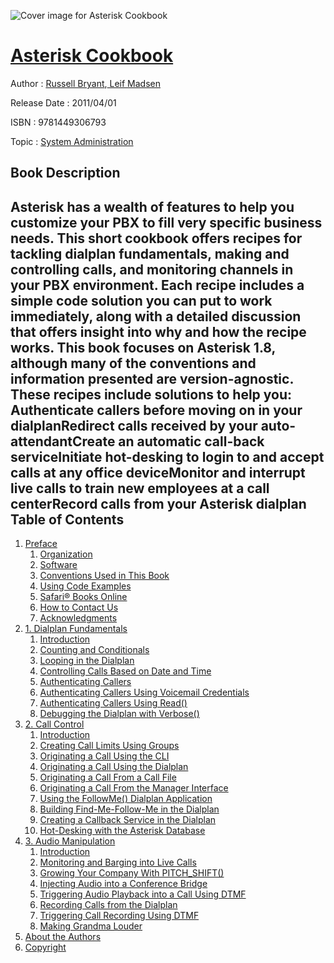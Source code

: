 ![Cover image for Asterisk Cookbook](https://imgdetail.ebookreading.net/cover/cover/system_admin/EB9781449306793.jpg)

[Asterisk Cookbook](https://ebookreading.net/view/book/Asterisk+Cookbook-EB9781449306793_1.html "Asterisk Cookbook")
====================================================================================================================

Author : [Russell Bryant](https://ebookreading.net/search/author/Russell+Bryant),[ Leif Madsen](https://ebookreading.net/search/author/+Leif+Madsen)

Release Date : 2011/04/01

ISBN : 9781449306793

Topic : [System Administration](https://ebookreading.net/search/category/system-administration)

Book Description
-----------------

Asterisk has a wealth of features to help you customize your PBX to fill very specific business needs. This short cookbook offers recipes for tackling dialplan fundamentals, making and controlling calls, and monitoring channels in your PBX environment. Each recipe includes a simple code solution you can put to work immediately, along with a detailed discussion that offers insight into why and how the recipe works.
This book focuses on Asterisk 1.8, although many of the conventions and information presented are version-agnostic. These recipes include solutions to help you:
Authenticate callers before moving on in your dialplanRedirect calls received by your auto-attendantCreate an automatic call-back serviceInitiate hot-desking to login to and accept calls at any office deviceMonitor and interrupt live calls to train new employees at a call centerRecord calls from your Asterisk dialplan              
Table of Contents
-----------------

1. [Preface](https://ebookreading.net/view/book/Asterisk+Cookbook-EB9781449306793_3.html)
    1. [Organization](https://ebookreading.net/view/book/Asterisk+Cookbook-EB9781449306793_3.html#asterisk-PREFACE-SE)
    1. [Software](https://ebookreading.net/view/book/Asterisk+Cookbook-EB9781449306793_3.html#asterisk-PREFACE-SE)
    1. [Conventions Used in This Book](https://ebookreading.net/view/book/Asterisk+Cookbook-EB9781449306793_3.html#asterisk-PREFACE-SE)
    1. [Using Code Examples](https://ebookreading.net/view/book/Asterisk+Cookbook-EB9781449306793_3.html#asterisk-PREFACE-SE)
    1. [Safari® Books Online](https://ebookreading.net/view/book/Asterisk+Cookbook-EB9781449306793_3.html#I_sect1_d1e253)
    1. [How to Contact Us](https://ebookreading.net/view/book/Asterisk+Cookbook-EB9781449306793_3.html#asterisk-PREFACE-SE)
    1. [Acknowledgments](https://ebookreading.net/view/book/Asterisk+Cookbook-EB9781449306793_3.html#asterisk-PREFACE-SE)
1. [1. Dialplan Fundamentals](https://ebookreading.net/view/book/Asterisk+Cookbook-EB9781449306793_4.html)
    1. [Introduction](https://ebookreading.net/view/book/Asterisk+Cookbook-EB9781449306793_4.html#c01-DialplanFundame)
    1. [Counting and Conditionals](https://ebookreading.net/view/book/Asterisk+Cookbook-EB9781449306793_4.html#CountingAndConditio)
    1. [Looping in the Dialplan](https://ebookreading.net/view/book/Asterisk+Cookbook-EB9781449306793_4.html#LoopingInTheDialpla)
    1. [Controlling Calls Based on Date and Time](https://ebookreading.net/view/book/Asterisk+Cookbook-EB9781449306793_4.html#ControllingCallsBas)
    1. [Authenticating Callers](https://ebookreading.net/view/book/Asterisk+Cookbook-EB9781449306793_4.html#AuthenticatingCalle)
    1. [Authenticating Callers Using Voicemail Credentials](https://ebookreading.net/view/book/Asterisk+Cookbook-EB9781449306793_4.html#AuthCallersUsingVoi)
    1. [Authenticating Callers Using Read()](https://ebookreading.net/view/book/Asterisk+Cookbook-EB9781449306793_4.html#AuthCallersUsingRea)
    1. [Debugging the Dialplan with Verbose()](https://ebookreading.net/view/book/Asterisk+Cookbook-EB9781449306793_4.html#DebuggingWithVerbos)
1. [2. Call Control](https://ebookreading.net/view/book/Asterisk+Cookbook-EB9781449306793_5.html)
    1. [Introduction](https://ebookreading.net/view/book/Asterisk+Cookbook-EB9781449306793_5.html#c02-CallControl_id3)
    1. [Creating Call Limits Using Groups](https://ebookreading.net/view/book/Asterisk+Cookbook-EB9781449306793_5.html#c02-CallControl_id3)
    1. [Originating a Call Using the CLI](https://ebookreading.net/view/book/Asterisk+Cookbook-EB9781449306793_5.html#originate-cli)
    1. [Originating a Call Using the Dialplan](https://ebookreading.net/view/book/Asterisk+Cookbook-EB9781449306793_5.html#originate-dialplan)
    1. [Originating a Call From a Call File](https://ebookreading.net/view/book/Asterisk+Cookbook-EB9781449306793_5.html#originate-callfiles)
    1. [Originating a Call From the Manager Interface](https://ebookreading.net/view/book/Asterisk+Cookbook-EB9781449306793_5.html#originate-manager)
    1. [Using the FollowMe() Dialplan Application](https://ebookreading.net/view/book/Asterisk+Cookbook-EB9781449306793_5.html#findmefollowme-app)
    1. [Building Find-Me-Follow-Me in the Dialplan](https://ebookreading.net/view/book/Asterisk+Cookbook-EB9781449306793_5.html#findmefollowme-dial)
    1. [Creating a Callback Service in the Dialplan](https://ebookreading.net/view/book/Asterisk+Cookbook-EB9781449306793_5.html#c02-CallControl_id3)
    1. [Hot-Desking with the Asterisk Database](https://ebookreading.net/view/book/Asterisk+Cookbook-EB9781449306793_5.html#c02-CallControl_id3)
1. [3. Audio Manipulation](https://ebookreading.net/view/book/Asterisk+Cookbook-EB9781449306793_6.html)
    1. [Introduction](https://ebookreading.net/view/book/Asterisk+Cookbook-EB9781449306793_6.html#c03-AudioManipulati)
    1. [Monitoring and Barging into Live Calls](https://ebookreading.net/view/book/Asterisk+Cookbook-EB9781449306793_6.html#c03-AudioManipulati)
    1. [Growing Your Company With PITCH_SHIFT()](https://ebookreading.net/view/book/Asterisk+Cookbook-EB9781449306793_6.html#c03-AudioManipulati)
    1. [Injecting Audio into a Conference Bridge](https://ebookreading.net/view/book/Asterisk+Cookbook-EB9781449306793_6.html#InjectingAudioViaCo)
    1. [Triggering Audio Playback into a Call Using DTMF](https://ebookreading.net/view/book/Asterisk+Cookbook-EB9781449306793_6.html#TriggeringAudioViaD)
    1. [Recording Calls from the Dialplan](https://ebookreading.net/view/book/Asterisk+Cookbook-EB9781449306793_6.html#c03-AudioManipulati)
    1. [Triggering Call Recording Using DTMF](https://ebookreading.net/view/book/Asterisk+Cookbook-EB9781449306793_6.html#c03-AudioManipulati)
    1. [Making Grandma Louder](https://ebookreading.net/view/book/Asterisk+Cookbook-EB9781449306793_6.html#MakingGrandmaLouder)
1. [About the Authors](https://ebookreading.net/view/book/Asterisk+Cookbook-EB9781449306793_7.html)
1. [Copyright](https://ebookreading.net/view/book/Asterisk+Cookbook-EB9781449306793_8.html)
